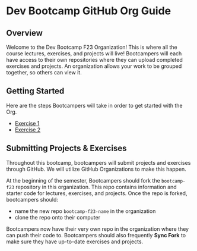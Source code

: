# Dev Bootcamp GitHub Org Guide

## Overview
Welcome to the Dev Bootcamp F23 Organization! This is where all the course lectures, exercises, and projects will live! Bootcampers will each have access to their own repositories where they can upload completed exercises and projects. An organization allows your work to be grouped together, so others can view it. 

## Getting Started
Here are the steps Bootcampers will take in order to get started with the Org. 

- [Exercise 1](https://www.youtube.com/watch?v=dQw4w9WgXcQ)
- [Exercise 2](https://www.youtube.com/watch?v=dQw4w9WgXcQ)

## Submitting Projects & Exercises
Throughout this bootcamp, bootcampers will submit projects and exercises through GitHub. We will utilize GitHub Organizations to make this happen. 

At the beginning of the semester, Bootcampers should fork the `bootcamp-f23` repository in this organization. This repo contains information and starter code for lectures, exercises, and projects. Once the repo is forked, bootcampers should:
- name the new repo `bootcamp-f23-name` in the organization
- clone the repo onto their computer

Bootcampers now have their very own repo in the organization where they can push their code to. Bootcampers should also frequently **Sync Fork** to make sure they have up-to-date exercises and projects. 
